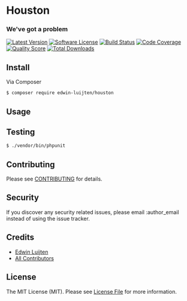 # Houston
### We've got a problem

[![Latest Version](https://img.shields.io/github/release/edwin-luijten/houston.svg?style=flat)](https://github.com/Edwin-Luijten/houston/releases)
[![Software License](https://img.shields.io/badge/license-MIT-brightgreen.svg?style=flat-square)](LICENSE.md)
[![Build Status](https://img.shields.io/travis/Edwin-Luijten/houston/master.svg?style=flat-square)](https://travis-ci.org/Edwin-Luijten/houston)
[![Code Coverage](https://img.shields.io/scrutinizer/coverage/g/Edwin-Luijten/houston.svg?style=flat-square)](https://scrutinizer-ci.com/g/Edwin-Luijten/houston/?branch=master)
[![Quality Score](https://img.shields.io/scrutinizer/g/Edwin-Luijten/houston.svg?style=flat-square)](https://scrutinizer-ci.com/g/Edwin-Luijten/houston/?branch=master)
[![Total Downloads](https://img.shields.io/packagist/dt/edwin-luijten/houston.svg?style=flat-square)](https://packagist.org/packages/edwin-luijten/houston)

## Install

Via Composer

``` bash
$ composer require edwin-luijten/houston
```

## Usage

## Testing

``` bash
$ ./vendor/bin/phpunit
```

## Contributing

Please see [CONTRIBUTING](CONTRIBUTING.md) for details.

## Security

If you discover any security related issues, please email :author_email instead of using the issue tracker.

## Credits

- [Edwin Luijten](https://github.com/Edwin-Luijten)
- [All Contributors](https://github.com/Edwin-Luijten/houston/graphs/contributors)

## License

The MIT License (MIT). Please see [License File](LICENSE.md) for more information.